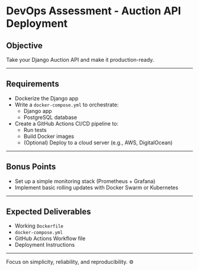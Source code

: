 # DevOps Assessment - Auction API Deployment

## Objective

Take your Django Auction API and make it production-ready.

---

## Requirements

- Dockerize the Django app
- Write a `docker-compose.yml` to orchestrate:
  - Django app
  - PostgreSQL database
- Create a GitHub Actions CI/CD pipeline to:
  - Run tests
  - Build Docker images
  - (Optional) Deploy to a cloud server (e.g., AWS, DigitalOcean)

---

## Bonus Points

- Set up a simple monitoring stack (Prometheus + Grafana)
- Implement basic rolling updates with Docker Swarm or Kubernetes

---

## Expected Deliverables

- Working `Dockerfile`
- `docker-compose.yml`
- GitHub Actions Workflow file
- Deployment Instructions

---

Focus on simplicity, reliability, and reproducibility. ⚙️
